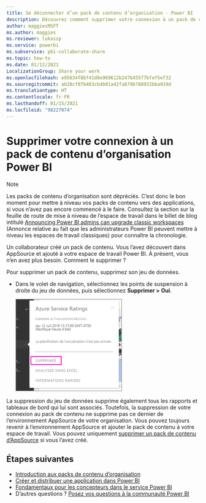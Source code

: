 ```yaml
---
title: Se déconnecter d’un pack de contenu d’organisation - Power BI
description: Découvrez comment supprimer votre connexion à un pack de contenu d’organisation en supprimant le jeu de données associé dans Power BI.
author: maggiesMSFT
ms.author: maggies
ms.reviewer: lukaszp
ms.service: powerbi
ms.subservice: pbi-collaborate-share
ms.topic: how-to
ms.date: 01/12/2021
LocalizationGroup: Share your work
ms.openlocfilehash: e95634f8bf41d8e969612b247645577bfef5ef32
ms.sourcegitcommit: ab28cf07b483cb4b01a42fa879b788932bba919d
ms.translationtype: HT
ms.contentlocale: fr-FR
ms.lasthandoff: 01/15/2021
ms.locfileid: "98227074"
---
```

# <a name="remove-your-connection-to-a-power-bi-organizational-content-pack"></a>Supprimer votre connexion à un pack de contenu d’organisation Power BI

> [!NOTE]
> Les packs de contenu d’organisation sont dépréciés. C’est donc le bon moment pour mettre à niveau vos packs de contenu vers des applications, si vous n’avez pas encore commencé à le faire. Consultez la section sur la feuille de route de mise à niveau de l’espace de travail dans le billet de blog intitulé [Announcing Power BI admins can upgrade classic workspaces](https://powerbi.microsoft.com/blog/announcing-power-bi-admins-can-upgrade-classic-workspaces-and-roadmap-update/) (Annonce relative au fait que les administrateurs Power BI peuvent mettre à niveau les espaces de travail classiques) pour connaître la chronologie.
> 

Un collaborateur créé un pack de contenu. Vous l’avez découvert dans AppSource et ajouté à votre espace de travail Power BI. À présent, vous n’en avez plus besoin.  Comment le supprimer ?

Pour supprimer un pack de contenu, supprimez son jeu de données.  

* Dans le volet de navigation, sélectionnez les points de suspension à droite du jeu de données, puis sélectionnez **Supprimer \> Oui**.  
  
  ![Supprimer le pack de contenu](media/service-organizational-content-pack-disconnect/power-bi-remove-organizational-content-pack-dataset.png)

La suppression du jeu de données supprime également tous les rapports et tableaux de bord qui lui sont associés. Toutefois, la suppression de votre connexion au pack de contenu ne supprime pas ce dernier de l’environnement AppSource de votre organisation.  Vous pouvez toujours revenir à l’environnement AppSource et ajouter le pack de contenu à votre espace de travail. Vous pouvez uniquement [supprimer un pack de contenu d’AppSource](service-organizational-content-pack-manage-update-delete.md) si vous l’avez créé.

## <a name="next-steps"></a>Étapes suivantes
* [Introduction aux packs de contenu d’organisation](service-organizational-content-pack-introduction.md) 
* [Créer et distribuer une application dans Power BI](service-create-distribute-apps.md) 
* [Fondamentaux pour les concepteurs dans le service Power BI](../fundamentals/service-basic-concepts.md)  
* D’autres questions ? [Posez vos questions à la communauté Power BI](https://community.powerbi.com/)
